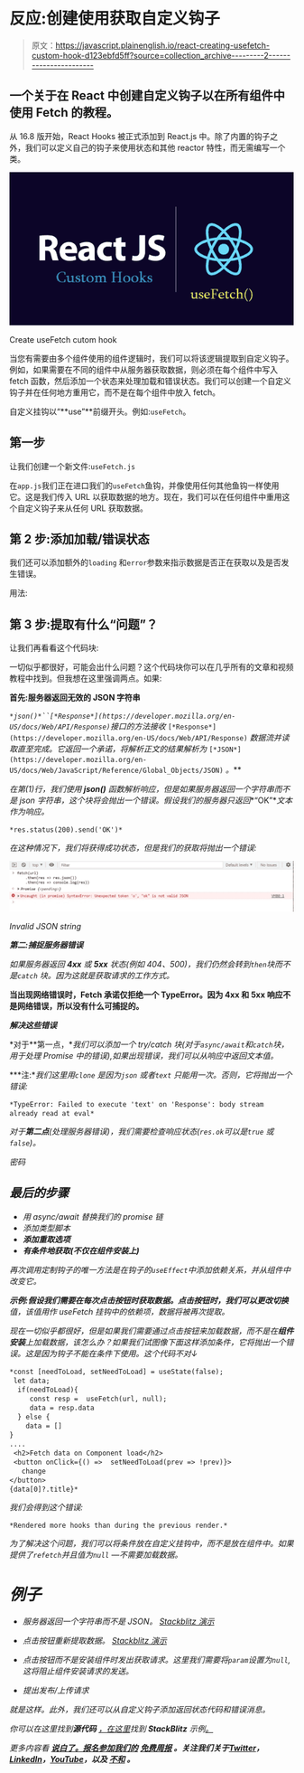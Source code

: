 # 反应:创建使用获取自定义钩子

> 原文：<https://javascript.plainenglish.io/react-creating-usefetch-custom-hook-d123ebfd5ff?source=collection_archive---------2----------------------->

## 一个关于在 React 中创建自定义钩子以在所有组件中使用 Fetch 的教程。

从 16.8 版开始，React Hooks 被正式添加到 React.js 中。除了内置的钩子之外，我们可以定义自己的钩子来使用状态和其他 reactor 特性，而无需编写一个类。

![](img/565696196c033ffaa0fd2ab89c43831a.png)

Create useFetch cutom hook

当您有需要由多个组件使用的组件逻辑时，我们可以将该逻辑提取到自定义钩子。例如，如果需要在不同的组件中从服务器获取数据，则必须在每个组件中写入 fetch 函数，然后添加一个状态来处理加载和错误状态。我们可以创建一个自定义钩子并在任何地方重用它，而不是在每个组件中放入 fetch。

自定义挂钩以“**use”**前缀开头。例如:`useFetch`。

## 第一步

让我们创建一个新文件:`useFetch.js`

在`app.js`我们正在进口我们的`useFetch`鱼钩，并像使用任何其他鱼钩一样使用它。这是我们传入 URL 以获取数据的地方。现在，我们可以在任何组件中重用这个自定义钩子来从任何 URL 获取数据。

## 第 2 步:添加加载/错误状态

我们还可以添加额外的`loading` 和`error`参数来指示数据是否正在获取以及是否发生错误。

用法:

## 第 3 步:提取有什么“问题”？

让我们再看看这个代码块:

一切似乎都很好，可能会出什么问题？这个代码块你可以在几乎所有的文章和视频教程中找到。但我想在这里强调两点。如果:

**首先:服务器返回无效的 JSON 字符串**

*`*json()*``[*Response*](https://developer.mozilla.org/en-US/docs/Web/API/Response)`*接口的*方法接收* `[*Response*](https://developer.mozilla.org/en-US/docs/Web/API/Response)` *数据流并读取直至完成。它返回一个承诺，将解析正文的结果解析为* `[*JSON*](https://developer.mozilla.org/en-US/docs/Web/JavaScript/Reference/Global_Objects/JSON)` *。***

*在第(1)行，我们使用 **json()** 函数解析响应，但是如果服务器返回一个字符串而不是 json 字符串，这个块将会抛出一个错误。假设我们的服务器只返回**“OK”**文本作为响应。*

```
*res.status(200).send('OK')*
```

*在这种情况下，我们将获得成功状态，但是我们的获取将抛出一个错误:*

*![](img/f4156b4c0a6d36c627ac9142860361b1.png)*

*Invalid JSON string*

***第二:捕捉服务器错误***

*如果服务器返回 **4xx** 或 **5xx** 状态(例如 404、500)，我们仍然会转到`then`块而不是`catch` 块。因为这就是获取请求的工作方式。*

**当出现网络错误时，Fetch 承诺仅拒绝一个 TypeError。因为 4xx 和 5xx 响应不是网络错误，所以没有什么可捕捉的。**

***解决这些错误***

*对于**第一点，**我们可以添加一个 try/catch 块(对于`async/await`和`catch`块，用于处理 Promise 中的错误),如果出现错误，我们可以从响应中返回文本值。*

***注:**我们这里用`clone` 是因为`json` 或者`text` 只能用一次。否则，它将抛出一个错误:*

```
*TypeError: Failed to execute 'text' on 'Response': body stream already read at eval*
```

*对于**第二点**(处理服务器错误)，我们需要检查响应状态(`res.ok`可以是`true` 或`false`)。*

*密码*

## *最后的步骤*

*   *用 async/await 替换我们的 promise 链*
*   *添加类型脚本*
*   ***添加重取选项***
*   ***有条件地获取(不仅在组件安装上)***

*再次调用定制钩子的唯一方法是在钩子的`useEffect`中添加依赖关系，并从组件中改变它。*

***示例:**假设我们需要在每次点击按钮时获取数据。点击按钮时，我们可以更改**切换**值，该值用作 useFetch 挂钩中的依赖项，数据将被再次提取。*

*现在一切似乎都很好，但是如果我们需要通过点击按钮来加载数据，而不是在**组件安装**上加载数据，该怎么办？如果我们试图像下面这样添加条件，它将抛出一个错误。这是因为钩子不能在条件下使用。这个代码不对↓*

```
*const [needToLoad, setNeedToLoad] = useState(false);
 let data;
  if(needToLoad){
     const resp =  useFetch(url, null);
     data = resp.data
  } else {
    data = []
}
....
 <h2>Fetch data on Component load</h2>
 <button onClick={() =>  setNeedToLoad(prev => !prev)}>
   change
</button>
{data[0]?.title}*
```

*我们会得到这个错误:*

```
*Rendered more hooks than during the previous render.*
```

*为了解决这个问题，我们可以将条件放在自定义挂钩中，而不是放在组件中。如果提供了`refetch`并且值为`null` —不需要加载数据。*

# *例子*

*   *服务器返回一个字符串而不是 JSON。 [Stackblitz 演示](https://stackblitz.com/edit/useeffect-extended-hook?file=TextBlock.tsx)*

*   *点击按钮重新提取数据。 [Stackblitz 演示](https://stackblitz.com/edit/useeffect-extended-hook?file=App.tsx)*

*   *点击按钮而不是安装组件时发出获取请求。这里我们需要将`param`设置为`null`,这将阻止组件安装请求的发送。*

*   *提出发布/上传请求*

*就是这样。此外，我们还可以从自定义钩子添加返回状态代码和错误消息。*

*你可以在这里找到**源代码** [，在这里](https://github.com/armenstepanyan/js-tips/blob/master/examples/react-useFetch-custom-hook.md)找到 **StackBlitz** 示例[。](https://stackblitz.com/edit/useeffect-extended-hook?file=App.tsx)*

**更多内容看* [***说白了。报名参加我们的***](https://plainenglish.io/) **[***免费周报***](http://newsletter.plainenglish.io/) *。关注我们关于*[***Twitter***](https://twitter.com/inPlainEngHQ)，[***LinkedIn***](https://www.linkedin.com/company/inplainenglish/)*，*[***YouTube***](https://www.youtube.com/channel/UCtipWUghju290NWcn8jhyAw)*，以及* [***不和***](https://discord.gg/GtDtUAvyhW) *。****